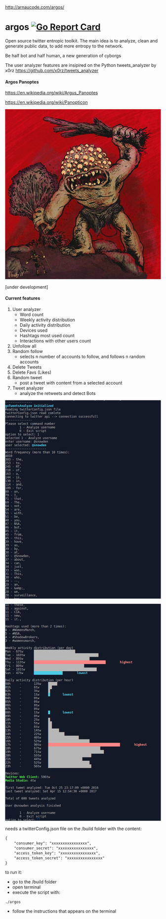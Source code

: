 http://arnaucode.com/argos/

# argos [![Go Report Card](https://goreportcard.com/badge/github.com/arnaucode/argos)](https://goreportcard.com/report/github.com/arnaucode/argos)
Open source twitter entropic toolkit. The main idea is to analyze, clean and generate public data, to add more entropy to the network.

Be half bot and half human, a new generation of cyborgs

The user analyzer features are insipired on the Python tweets_analyzer by x0rz https://github.com/x0rz/tweets_analyzer

#### Argos Panoptes
https://en.wikipedia.org/wiki/Argus_Panoptes

https://en.wikipedia.org/wiki/Panopticon


![Argos](https://raw.githubusercontent.com/arnaucode/argos/master/argos.jpg "argos")

[under development]

#### Current features
1. User analyzer
    - Word count
    - Weekly activity distribution
    - Daily activity distribution
    - Devices used
    - Hashtags most used count
    - Interactions with other users count
2. Unfollow all
3. Random follow
    - selects n number of accounts to follow, and follows n random accounts
4. Delete Tweets
5. Delete Favs (Likes)
6. Random tweet
    - post a tweet with content from a selected account
7. Tweet analyzer
    - analyze the retweets and detect Bots

![screen](https://raw.githubusercontent.com/arnaucode/argos/master/screen3.png "screen")

![screen](https://raw.githubusercontent.com/arnaucode/argos/master/screen2.png "screen")

needs a twitterConfig.json file on the /build folder with the content:
```
{
    "consumer_key": "xxxxxxxxxxxxxxxx",
    "consumer_secret": "xxxxxxxxxxxxxxxx",
    "access_token_key": "xxxxxxxxxxxxxxxx",
    "access_token_secret": "xxxxxxxxxxxxxxxx"
}

```

to run it:
- go to the /build folder
- open terminal
- execute the script with:
```
./argos
```
- follow the instructions that appears on the terminal
